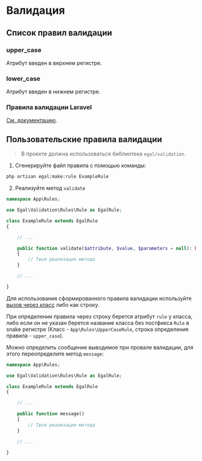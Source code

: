 # Валидация

## Список правил валидации

### upper_case

Атрибут введен в верхнем регистре.

### lower_case

Атрибут введен в нижнем регистре.

### Правила валидации Laravel

[Cм. документацию](https://laravel.com/docs/master/validation).


## Пользовательские правила валидации

> В проекте должна использоваться библиотека `egal/validation`.

1. Сгенерируйте файл правила с помощью команды:

```bash
php artisan egal:make:rule ExampleRule
```

2. Реализуйте метод `validate`

```php
namespace App\Rules;

use Egal\Validation\Rules\Rule as EgalRule;

class ExampleRule extends EgalRule
{

    // ...

    public function validate($attribute, $value, $parameters = null): bool
    {
        // Твоя реализация метода
    }

    // ...

}
```

Для использования сформированного правила валидации используйте
[вызов через класс](https://laravel.com/docs/master/validation#using-rule-objects)
либо как строку.

При определении правила через строку берется атрибут `rule` у класса,
либо если он не указан берется название класса без постфикса `Rule` в
snake регистре (Класс - `App\Rules\UpperCaseRule`, строка определения
правила - `upper_case`).

Можно определить сообщение выводимое при провале валидации, для этого
переопределите метод `message`:

```php
namespace App\Rules;

use Egal\Validation\Rules\Rule as EgalRule;

class ExampleRule extends EgalRule
{

    // ...

    public function message()
    {
        // Твоя реализация метода
    }

    // ...

}
```

